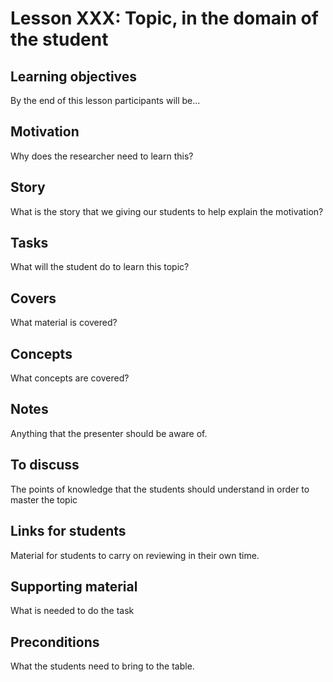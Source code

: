 # Lesson XXX: Topic, in the domain of the student

## Learning objectives 

By the end of this lesson participants will be...

## Motivation 

Why does the researcher need to learn this?

## Story

What is the story that we giving our students to help explain the motivation?

## Tasks

What will the student do to learn this topic?

## Covers

What material is covered?

## Concepts

What concepts are covered?

## Notes 

Anything that the presenter should be aware of.

## To discuss 

The points of knowledge that the students should understand in order to master the topic

## Links for students 

Material for students to carry on reviewing in their own time.

## Supporting material 

What is needed to do the task

## Preconditions 

What the students need to bring to the table.


